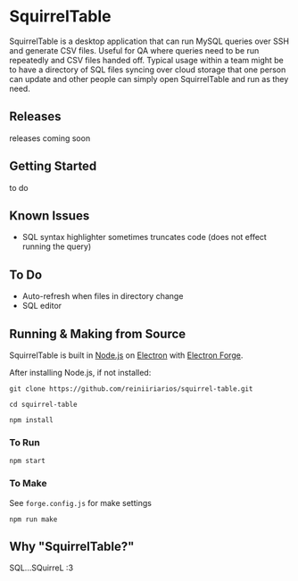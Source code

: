 # SquirrelTable

SquirrelTable is a desktop application that can run MySQL queries over SSH and generate CSV files. Useful for QA where queries need to be run repeatedly and CSV files handed off. Typical usage within a team might be to have a directory of SQL files syncing over cloud storage that one person can update and other people can simply open SquirrelTable and run as they need.

## Releases

releases coming soon

## Getting Started

to do

## Known Issues

* SQL syntax highlighter sometimes truncates code (does not effect running the query)

## To Do

* Auto-refresh when files in directory change
* SQL editor

## Running & Making from Source

SquirrelTable is built in [Node.js](https://nodejs.org/) on [Electron](https://www.electronjs.org/) with [Electron Forge](https://www.electronforge.io/).

After installing Node.js, if not installed:

`git clone https://github.com/reiniiriarios/squirrel-table.git`

`cd squirrel-table`

`npm install`

### To Run

`npm start`

### To Make

See `forge.config.js` for make settings

`npm run make`

## Why "SquirrelTable?"
SQL...SQuirreL :3

